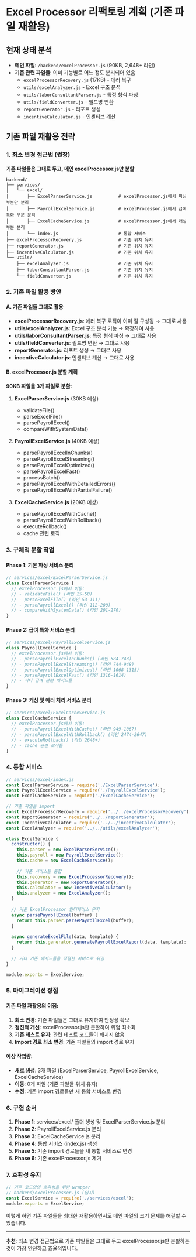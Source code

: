 # Excel Processor 리팩토링 계획 (기존 파일 재활용)

## 현재 상태 분석
- **메인 파일**: `/backend/excelProcessor.js` (90KB, 2,648+ 라인)
- **기존 관련 파일들**: 이미 기능별로 어느 정도 분리되어 있음
  - `excelProcessorRecovery.js` (17KB) - 에러 복구
  - `utils/excelAnalyzer.js` - Excel 구조 분석
  - `utils/laborConsultantParser.js` - 특정 형식 파싱
  - `utils/fieldConverter.js` - 필드명 변환
  - `reportGenerator.js` - 리포트 생성
  - `incentiveCalculator.js` - 인센티브 계산

## 기존 파일 재활용 전략

### 1. 최소 변경 접근법 (권장)
**기존 파일들은 그대로 두고, 메인 excelProcessor.js만 분할**

```
backend/
├── services/
│   └── excel/
│       ├── ExcelParserService.js          # excelProcessor.js에서 파싱 부분만 분리
│       ├── PayrollExcelService.js         # excelProcessor.js에서 급여 특화 부분 분리
│       ├── ExcelCacheService.js           # excelProcessor.js에서 캐싱 부분 분리
│       └── index.js                       # 통합 서비스
├── excelProcessorRecovery.js              # 기존 위치 유지
├── reportGenerator.js                     # 기존 위치 유지
├── incentiveCalculator.js                 # 기존 위치 유지
└── utils/
    ├── excelAnalyzer.js                   # 기존 위치 유지
    ├── laborConsultantParser.js           # 기존 위치 유지
    └── fieldConverter.js                  # 기존 위치 유지
```

### 2. 기존 파일 활용 방안

#### A. 기존 파일들 그대로 활용
- **excelProcessorRecovery.js**: 에러 복구 로직이 이미 잘 구성됨 → 그대로 사용
- **utils/excelAnalyzer.js**: Excel 구조 분석 기능 → 확장하여 사용
- **utils/laborConsultantParser.js**: 특정 형식 파싱 → 그대로 사용
- **utils/fieldConverter.js**: 필드명 변환 → 그대로 사용
- **reportGenerator.js**: 리포트 생성 → 그대로 사용
- **incentiveCalculator.js**: 인센티브 계산 → 그대로 사용

#### B. excelProcessor.js 분할 계획
**90KB 파일을 3개 파일로 분할:**

1. **ExcelParserService.js** (30KB 예상)
   - validateFile()
   - parseExcelFile()
   - parsePayrollExcel()
   - compareWithSystemData()

2. **PayrollExcelService.js** (40KB 예상)
   - parsePayrollExcelInChunks()
   - parsePayrollExcelStreaming()
   - parsePayrollExcelOptimized()
   - parsePayrollExcelFast()
   - processBatch()
   - parsePayrollExcelWithDetailedErrors()
   - parsePayrollExcelWithPartialFailure()

3. **ExcelCacheService.js** (20KB 예상)
   - parsePayrollExcelWithCache()
   - parsePayrollExcelWithRollback()
   - executeRollback()
   - cache 관련 로직

### 3. 구체적 분할 작업

#### Phase 1: 기본 파싱 서비스 분리
```javascript
// services/excel/ExcelParserService.js
class ExcelParserService {
  // excelProcessor.js에서 이동:
  // - validateFile() (라인 25-50)
  // - parseExcelFile() (라인 53-111)
  // - parsePayrollExcel() (라인 112-200)
  // - compareWithSystemData() (라인 201-270)
}
```

#### Phase 2: 급여 특화 서비스 분리
```javascript
// services/excel/PayrollExcelService.js
class PayrollExcelService {
  // excelProcessor.js에서 이동:
  // - parsePayrollExcelInChunks() (라인 584-743)
  // - parsePayrollExcelStreaming() (라인 744-948)
  // - parsePayrollExcelOptimized() (라인 1068-1315)
  // - parsePayrollExcelFast() (라인 1316-1614)
  // - 기타 급여 관련 메서드들
}
```

#### Phase 3: 캐싱 및 에러 처리 서비스 분리
```javascript
// services/excel/ExcelCacheService.js
class ExcelCacheService {
  // excelProcessor.js에서 이동:
  // - parsePayrollExcelWithCache() (라인 949-1067)
  // - parsePayrollExcelWithRollback() (라인 2474-2647)
  // - executeRollback() (라인 2648+)
  // - cache 관련 로직들
}
```

### 4. 통합 서비스
```javascript
// services/excel/index.js
const ExcelParserService = require('./ExcelParserService');
const PayrollExcelService = require('./PayrollExcelService');
const ExcelCacheService = require('./ExcelCacheService');

// 기존 파일들 import
const ExcelProcessorRecovery = require('../../excelProcessorRecovery');
const ReportGenerator = require('../../reportGenerator');
const IncentiveCalculator = require('../../incentiveCalculator');
const ExcelAnalyzer = require('../../utils/excelAnalyzer');

class ExcelService {
  constructor() {
    this.parser = new ExcelParserService();
    this.payroll = new PayrollExcelService();
    this.cache = new ExcelCacheService();
    
    // 기존 서비스들 통합
    this.recovery = new ExcelProcessorRecovery();
    this.generator = new ReportGenerator();
    this.calculator = new IncentiveCalculator();
    this.analyzer = new ExcelAnalyzer();
  }
  
  // 기존 ExcelProcessor 인터페이스 유지
  async parsePayrollExcel(buffer) {
    return this.parser.parsePayrollExcel(buffer);
  }
  
  async generateExcelFile(data, template) {
    return this.generator.generatePayrollExcelReport(data, template);
  }
  
  // 기타 기존 메서드들을 적절한 서비스로 위임
}

module.exports = ExcelService;
```

### 5. 마이그레이션 장점

#### 기존 파일 재활용의 이점:
1. **최소 변경**: 기존 파일들은 그대로 유지하여 안정성 확보
2. **점진적 개선**: excelProcessor.js만 분할하여 위험 최소화
3. **기존 테스트 유지**: 관련 테스트 코드들이 깨지지 않음
4. **Import 경로 최소 변경**: 기존 파일들의 import 경로 유지

#### 예상 작업량:
- **새로 생성**: 3개 파일 (ExcelParserService, PayrollExcelService, ExcelCacheService)
- **이동**: 0개 파일 (기존 파일들 위치 유지)
- **수정**: 기존 import 경로들만 새 통합 서비스로 변경

### 6. 구현 순서

1. **Phase 1**: services/excel/ 폴더 생성 및 ExcelParserService.js 분리
2. **Phase 2**: PayrollExcelService.js 분리
3. **Phase 3**: ExcelCacheService.js 분리
4. **Phase 4**: 통합 서비스 (index.js) 생성
5. **Phase 5**: 기존 import 경로들을 새 통합 서비스로 변경
6. **Phase 6**: 기존 excelProcessor.js 제거

### 7. 호환성 유지

```javascript
// 기존 코드와의 호환성을 위한 wrapper
// backend/excelProcessor.js (임시)
const ExcelService = require('./services/excel');
module.exports = ExcelService;
```

이렇게 하면 기존 파일들을 최대한 재활용하면서도 메인 파일의 크기 문제를 해결할 수 있습니다.

---
**추천**: 최소 변경 접근법으로 기존 파일들은 그대로 두고 excelProcessor.js만 분할하는 것이 가장 안전하고 효율적입니다.